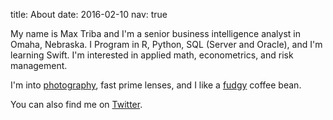 title: About
date: 2016-02-10
nav: true

My name is Max Triba and I'm a senior business intelligence analyst in Omaha, Nebraska. I Program in R, Python, SQL (Server and Oracle), and I'm learning Swift. I'm interested in applied math, econometrics, and risk management. 

I'm into [photography](http://instagram.com/maxtriba), fast prime lenses, and I like a [fudgy](https://bluebottlecoffee.com/store/giant-steps) coffee bean.

You can also find me on [Twitter](https://twitter.com/maxtriba). 